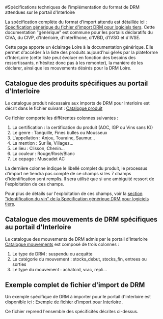 #Spécifications techniques de l'implémentation du format de DRM attendues sur le portail d'Interloire

La spécification complète du format d'import attendu est détaillée ici : [Spécification générique du fichier d'import DRM pour logiciels tiers](https://github.com/24eme/mutualisation-douane/blob/master/logiciels-tiers/speficication_technique.md). Cette documentation "générique" est commune pour les portails déclaratifs du CIVA, du CIVP, d'Interloire, d'InterRhone, d'IVBD, d'IVSO et d'IVSE.

Cette page apporte un éclairage Loire à la documentation générique. Elle permet d'accéder à la liste des produits aujourd'hui gérés par la plateforme d'InterLoire (cette liste peut évoluer en fonction des besoins des ressortissants, n'hésitez donc pas à les remonter), la manière de les déclarer, ainsi que les mouvements désirés pour la DRM Loire.

## Catalogue des produits spécifiques au portail d'Interloire

Le catalogue produit nécessaire aux imports de DRM pour Interloire est décrit dans le fichier suivant : [Catalogue produit](catalogue_produits.csv)

Ce fichier comporte les différentes colonnes suivantes :

1. La certification : la certification du produit (AOC, IGP ou Vins sans IG)
2. Le genre : Tanquille, Fines bulles ou Mousseux
3. L'appellation : Anjou, Touraine, Saumur...
4. La mention : Sur lie, Villages...
5. Le lieu : Clisson, Chenin...
6. La couleur : Rouge/Rosé/Blanc
7. Le cepage : Muscadet AC

La dernière colonne indique le libellé complet du produit, le processus d'import ne tiendra pas compte de ce champs si les 7 champs d'identification sont remplis. Il sera utilisé que si une ambiguité ressort de l'exploitation de ces champs.

Pour plus de détails sur l'exploitation de ces champs, voir la [section "identification du vin" de la Spécification générique DRM pour logiciels tiers](https://github.com/24eme/mutualisation-douane/blob/master/logiciels-tiers/speficication_technique.md#description-des-lignes-cave).

## Catalogue des mouvements de DRM spécifiques au portail d'Interloire

Le catalogue des mouvements de DRM admis par le portail d'Interloire  [Catalogue mouvements](catalogue_mouvements.csv) est composé de trois colonnes :

1. Le type de DRM : suspendu ou acquitte
2. La catégorie du mouvement : stocks_debut, stocks_fin, entrees ou sorties
3. Le type du mouvement : achatcrd, vrac, repli...

## Exemple complet de fichier d'import de DRM

Un exemple spécifique de DRM à importer pour le portail d'Interloire est disponible ici : [Exemple de fichier d'import pour Interloire](exemple_export_drm.csv) .

Ce fichier reprend l'ensemble des spécificités décrites ci-dessus.
